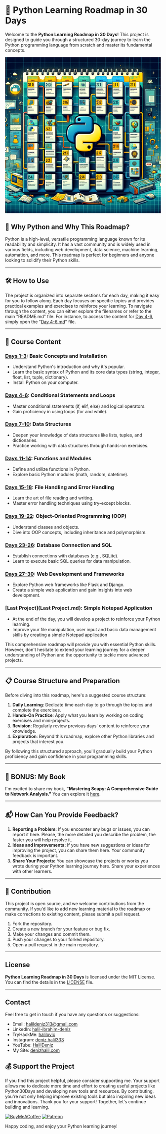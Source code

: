 # 🚀 Python Learning Roadmap in 30 Days

Welcome to the **Python Learning Roadmap in 30 Days!** This project is designed to guide you through a structured 30-day journey to learn the Python programming language from scratch and master its fundamental concepts.

![Python Learning Roadmap](source/python-in-30-days.png)

## 🐍 Why Python and Why This Roadmap?

Python is a high-level, versatile programming language known for its readability and simplicity. 
It has a vast community and is widely used in various fields, including web development, data science, machine learning, automation, and more. 
This roadmap is perfect for beginners and anyone looking to solidify their Python skills.

---

## 🛠️ **How to Use**
The project is organized into separate sections for each day, making it easy for you to follow along. 
Each day focuses on specific topics and provides practical examples and exercises to reinforce your learning.
To navigate through the content, you can either explore the filenames or refer to the main "README.md" file. 
For instance, to access the content for [Day 4-6](Days-4-6.md), simply open the "[Day 4-6.md](Days-4-6.md)" file.

---

## 📁 Course Content

### [Days 1-3](Days-1-3.md): Basic Concepts and Installation
- Understand Python's introduction and why it's popular.
- Learn the basic syntax of Python and its core data types (string, integer, float, list, tuple, dictionary).
- Install Python on your computer.

### [Days 4-6](Days-4-6.md): Conditional Statements and Loops
- Master conditional statements (if, elif, else) and logical operators.
- Gain proficiency in using loops (for and while).

### [Days 7-10](Days-7-10.md): Data Structures
- Deepen your knowledge of data structures like lists, tuples, and dictionaries.
- Practice working with data structures through hands-on exercises.

### [Days 11-14](Days-11-14.md): Functions and Modules
- Define and utilize functions in Python.
- Explore basic Python modules (math, random, datetime).

### [Days 15-18](Days-15-18.md): File Handling and Error Handling
- Learn the art of file reading and writing.
- Master error handling techniques using try-except blocks.

### [Days 19-22](Days-19-22.md): Object-Oriented Programming (OOP)
- Understand classes and objects.
- Dive into OOP concepts, including inheritance and polymorphism.

### [Days 23-26](Days-23-26.md): Database Connection and SQL
- Establish connections with databases (e.g., SQLite).
- Learn to execute basic SQL queries for data manipulation.

### [Days 27-30](Days-27-30.md): Web Development and Frameworks
- Explore Python web frameworks like Flask and Django.
- Create a simple web application and gain insights into web development.

### [Last Project](Last Project.md): Simple Notepad Application
- At the end of the day, you will develop a project to reinforce your Python learning.
- Improve your file manipulation, user input and basic data management skills by creating a simple Notepad application

This comprehensive roadmap will provide you with essential Python skills. However, don't hesitate to extend your learning journey for a deeper understanding of Python and the opportunity to tackle more advanced projects.

---

## 📋 Course Structure and Preparation

Before diving into this roadmap, here's a suggested course structure:

1. **Daily Learning**: Dedicate time each day to go through the topics and complete the exercises.
2. **Hands-On Practice**: Apply what you learn by working on coding exercises and mini-projects.
3. **Revision**: Regularly review previous days' content to reinforce your knowledge.
4. **Exploration**: Beyond this roadmap, explore other Python libraries and projects that interest you.

By following this structured approach, you'll gradually build your Python proficiency and gain confidence in your programming skills.

---

## 📖 BONUS: My Book

I'm excited to share my book, **"Mastering Scapy: A Comprehensive Guide to Network Analysis."** You can explore it [here](https://denizhalil.com/2023/11/12/scapy-guide-to-network-analysis-book/).

---

## 📬 How Can You Provide Feedback?
1. **Reporting a Problem:** If you encounter any bugs or issues, you can report it here. Please, the more detailed you describe the problem, the faster you will help resolve it.
2. **Ideas and Improvements:** If you have new suggestions or ideas for improving the project, you can share them here. Your community feedback is important.
3. **Share Your Projects:** You can showcase the projects or works you wrote during your Python learning journey here. Share your experiences with other learners.

---

## 🤝 Contribution

This project is open source, and we welcome contributions from the community. If you'd like to add new learning material to the roadmap or make corrections to existing content, please submit a pull request.
1. Fork the repository.
2. Create a new branch for your feature or bug fix.
3. Make your changes and commit them.
4. Push your changes to your forked repository.
5. Open a pull request in the main repository.
---

## License

**Python Learning Roadmap in 30 Days** is licensed under the MIT License. You can find the details in the [LICENSE](LICENSE) file.

---

## Contact

Feel free to get in touch if you have any questions or suggestions:

- Email: halildeniz313@gmail.com
- LinkedIn: [halil-ibrahim-deniz](https://www.linkedin.com/in/halil-ibrahim-deniz/)
- TryHackMe: [halilovic](https://tryhackme.com/p/halilovic)
- Instagram: [deniz.halil333](https://www.instagram.com/deniz.halil333/)
- YouTube: [HalilDeniz](https://www.youtube.com/c/HalilDeniz)
- My Site: [denizhalil.com](https://denizhalil.com/)

## 💰 Support the Project

If you find this project helpful, please consider supporting me. 
Your support allows me to dedicate more time and effort to creating useful projects like Python30Days and developing new tools and resources. 
By contributing, you're not only helping improve existing tools but also inspiring new ideas and innovations.
Thank you for your support! Together, let's continue building and learning.

[![BuyMeACoffee](https://img.shields.io/badge/Buy%20Me%20a%20Coffee-ffdd00?style=for-the-badge&logo=buy-me-a-coffee&logoColor=black)](https://buymeacoffee.com/halildeniz) 
[![Patreon](https://img.shields.io/badge/Patreon-F96854?style=for-the-badge&logo=patreon&logoColor=white)](https://patreon.com/denizhalil)

Happy coding, and enjoy your Python learning journey!
